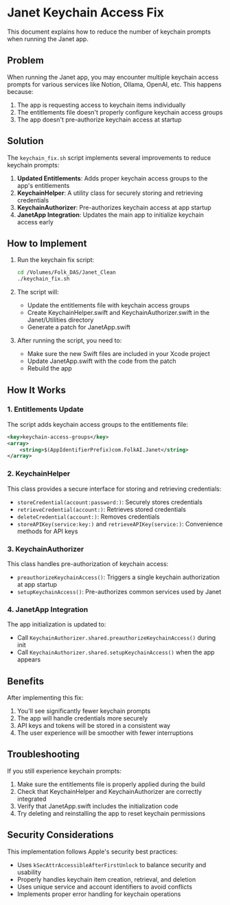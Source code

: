 # Janet Keychain Access Fix

This document explains how to reduce the number of keychain prompts when running the Janet app.

## Problem

When running the Janet app, you may encounter multiple keychain access prompts for various services like Notion, Ollama, OpenAI, etc. This happens because:

1. The app is requesting access to keychain items individually
2. The entitlements file doesn't properly configure keychain access groups
3. The app doesn't pre-authorize keychain access at startup

## Solution

The `keychain_fix.sh` script implements several improvements to reduce keychain prompts:

1. **Updated Entitlements**: Adds proper keychain access groups to the app's entitlements
2. **KeychainHelper**: A utility class for securely storing and retrieving credentials
3. **KeychainAuthorizer**: Pre-authorizes keychain access at app startup
4. **JanetApp Integration**: Updates the main app to initialize keychain access early

## How to Implement

1. Run the keychain fix script:
   ```bash
   cd /Volumes/Folk_DAS/Janet_Clean
   ./keychain_fix.sh
   ```

2. The script will:
   - Update the entitlements file with keychain access groups
   - Create KeychainHelper.swift and KeychainAuthorizer.swift in the Janet/Utilities directory
   - Generate a patch for JanetApp.swift

3. After running the script, you need to:
   - Make sure the new Swift files are included in your Xcode project
   - Update JanetApp.swift with the code from the patch
   - Rebuild the app

## How It Works

### 1. Entitlements Update

The script adds keychain access groups to the entitlements file:

```xml
<key>keychain-access-groups</key>
<array>
    <string>$(AppIdentifierPrefix)com.FolkAI.Janet</string>
</array>
```

### 2. KeychainHelper

This class provides a secure interface for storing and retrieving credentials:

- `storeCredential(account:password:)`: Securely stores credentials
- `retrieveCredential(account:)`: Retrieves stored credentials
- `deleteCredential(account:)`: Removes credentials
- `storeAPIKey(service:key:)` and `retrieveAPIKey(service:)`: Convenience methods for API keys

### 3. KeychainAuthorizer

This class handles pre-authorization of keychain access:

- `preauthorizeKeychainAccess()`: Triggers a single keychain authorization at app startup
- `setupKeychainAccess()`: Pre-authorizes common services used by Janet

### 4. JanetApp Integration

The app initialization is updated to:

- Call `KeychainAuthorizer.shared.preauthorizeKeychainAccess()` during init
- Call `KeychainAuthorizer.shared.setupKeychainAccess()` when the app appears

## Benefits

After implementing this fix:

1. You'll see significantly fewer keychain prompts
2. The app will handle credentials more securely
3. API keys and tokens will be stored in a consistent way
4. The user experience will be smoother with fewer interruptions

## Troubleshooting

If you still experience keychain prompts:

1. Make sure the entitlements file is properly applied during the build
2. Check that KeychainHelper and KeychainAuthorizer are correctly integrated
3. Verify that JanetApp.swift includes the initialization code
4. Try deleting and reinstalling the app to reset keychain permissions

## Security Considerations

This implementation follows Apple's security best practices:

- Uses `kSecAttrAccessibleAfterFirstUnlock` to balance security and usability
- Properly handles keychain item creation, retrieval, and deletion
- Uses unique service and account identifiers to avoid conflicts
- Implements proper error handling for keychain operations 